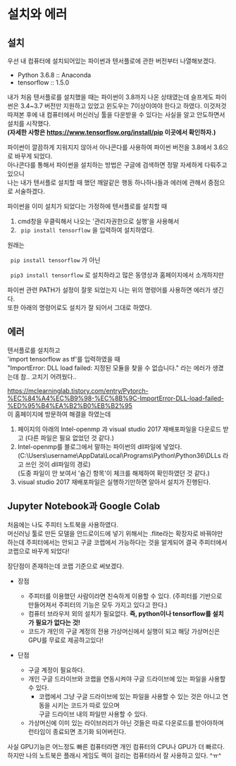 # 설치와 에러

## 설치
우선 내 컴퓨터에 설치되어있는 파이썬과 텐서플로에 관한 버전부터 나열해보겠다.

+ Python 3.6.8 :: Anaconda
+ tensorflow :: 1.5.0

내가 처음 텐서플로를 설치했을 때는 파이썬이 3.8까지 나온 상태였는데 슬프게도 파이썬은 3.4~3.7 버전만 지원하고 있었고 윈도우는 7이상이여야 한다고 하였다. 이것저것 따져본 후에 내 컴퓨터에서 머신러닝 툴을 다운받을 수 있다는 사실을 알고 안도하면서 설치를 시작했다.\
**(자세한 사항은 https://www.tensorflow.org/install/pip 이곳에서 확인하자.)**

파이썬이 깔끔하게 지워지지 않아서 아나콘다를 사용하여 파이썬 버전을 3.8에서 3.6으로 바꾸게 되었다.\
아나콘다를 통해서 파이썬을 설치하는 방법은 구글에 검색하면 정말 자세하게 다뤄주고 있으니\
나는 내가 텐서플로 설치할 때 했던 깨알같은 행동 하나하나들과 에러에 관해서 중점으로 서술하겠다.

파이썬을 이미 설치가 되었다는 가정하에 텐서플로를 설치할 때
1. cmd창을 우클릭해서 나오는 '관리자권한으로 실행'을 사용해서
2. <code> pip install tensorflow</code> 을 입력하여 설치하였다.

원래는 

<code> pip install tensorflow</code> 가 아닌

<code> pip3 install tensorflow</code> 로 설치하라고 많은 동영상과 홈페이지에서 소개하지만

파이썬 관련 PATH가 설정이 잘못 되었는지 나는 위의 명령어를 사용하면 에러가 생긴다.\
또한 아래의 명령어로도 설치가 잘 되어서 그대로 하였다.

## 에러
텐서플로를 설치하고 \
'import tensorflow as tf'를 입력하였을 때\
"ImportError: DLL load failed: 지정된 모듈을 찾을 수 없습니다." 라는 에러가 생겼는데 참.. 고치기 어려웠다..

https://mclearninglab.tistory.com/entry/Pytorch-%EC%84%A4%EC%B9%98-%EC%8B%9C-ImportError-DLL-load-failed-%ED%95%B4%EA%B2%B0%EB%B2%95 \
이 홈페이지에 방문하여 해결을 하였는데 

1. 페이지의 아래의 Intel-openmp 과 visual studio 2017 재배포파일을 다운로드 받고 (다른 파일은 필요 없었던 것 같다.)
2. Intel-openmp를 블로그에서 말하는 파이썬의 dll파일에 넣었다.
(C:\Users\username\AppData\Local\Programs\Python\Python36\DLLs 라고 쓰인 것이 dll파일의 경로)\
(도중 파일이 안 보여서 '숨긴 항목'이 체크를 해제하여 확인하였던 것 같다.)
3. visual studio 2017 재배포파일은 실행하기만하면 알아서 설치가 진행된다.

## Jupyter Notebook과 Google Colab
처음에는 나도 주피터 노트북을 사용하였다.\
머신러닝 툴로 만든 모델을 안드로이드에 넣기 위해서는 .flite라는 확장자로 바꿔야만 하는데 주피터에서는 안되고 구글 코랩에서 가능하다는 것을 알게되어 결국 주피터에서 코랩으로 바꾸게 되었다!

장단점이 존재하는데 코랩 기준으로 써보겠다.
+ 장점
  + 주피터를 이용했던 사람이라면 친숙하게 이용할 수 있다. (주피터를 기반으로 만들어져서 주피터의 기능은 모두 가지고 있다고 한다.)
  + 컴퓨터 브라우저 외의 설치가 필요없다. **즉, python이나 tensorflow를 설치가 필요가 없다는 것!**
  + 코드가 개인의 구글 계정의 전용 가상머신에서 실행이 되고 해당 가상머신은 GPU를 무료로 제공하고있다!

+ 단점
  + 구글 계정이 필요하다.
  + 개인 구글 드라이브와 코랩을 연동시켜야 구글 드라이브에 있는 파일을 사용할 수 있다.
    + 코랩에서 그냥 구글 드라이브에 있는 파일을 사용할 수 있는 것은 아니고 연동을 시키는 코드가 따로 있으며\
    구글 드라이브 내의 파일만 사용할 수 있다.
  + 가상머신에 이미 있는 라이브러리가 아닌 것들은 따로 다운로드를 받아야하며 런타임이 종료되면 초기화 되어버린다.
  

사실 GPU기능은 어느정도 빠른 컴퓨터라면 개인 컴퓨터의 CPU나 GPU가 더 빠르다.\
하지만 나의 노트북은 플래시 게임도 렉이 걸리는 컴퓨터라서 잘 사용하고 있다. ^ㅠ^
